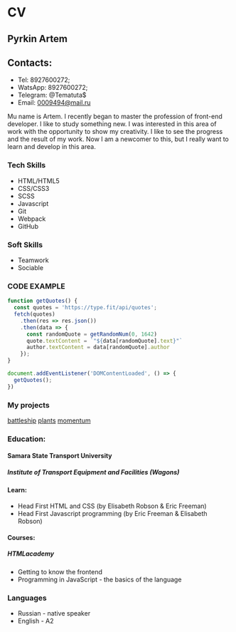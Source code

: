 # CV
## Pyrkin Artem
## Contacts:

* Tel: 8927600272;
* WatsApp: 8927600272;
* Telegram: @Tematuta$
* Email: 0009494@mail.ru

Mu name is Artem. I recently began to master the profession of front-end developer. I like to study something new. I was interested in this area of ​ ​ work with the opportunity to show my creativity. I like to see the progress and the result of my work. Now I am a newcomer to this, but I really want to learn and develop in this area.

### Tech Skills

* HTML/HTML5
* CSS/CSS3
* SCSS
* Javascript
* Git
* Webpack
* GitHub

### Soft Skills

* Teamwork
* Sociable

### CODE EXAMPLE

``` javascript
function getQuotes() {
  const quotes = 'https://type.fit/api/quotes';
  fetch(quotes)
    .then(res => res.json())
    .then(data => {
      const randomQuote = getRandomNum(0, 1642)
      quote.textContent = `"${data[randomQuote].text}"`
      author.textContent = data[randomQuote].author
    });
}

document.addEventListener('DOMContentLoaded', () => {
  getQuotes();
})
```   
### My projects

[battleship](https://github.com/TemaTut/battleship.git)
[plants](https://rolling-scopes-school.github.io/tematut-JSFEPRESCHOOL2022Q4/plants/)
[momentum](https://rolling-scopes-school.github.io/tematut-JSFEPRESCHOOL2022Q4/momentum/)

### Education:
#### Samara State Transport University
##### Institute of Transport Equipment and Facilities (Wagons)
#### Learn:

* Head First HTML and CSS (by Elisabeth Robson & Eric Freeman)
* Head First Javascript programming (by Eric Freeman & Elisabeth Robson)
#### Сourses:
##### HTMLacademy 

* Getting to know the frontend
* Programming in JavaScript - the basics of the language

### Languages

* Russian - native speaker
* English - A2
